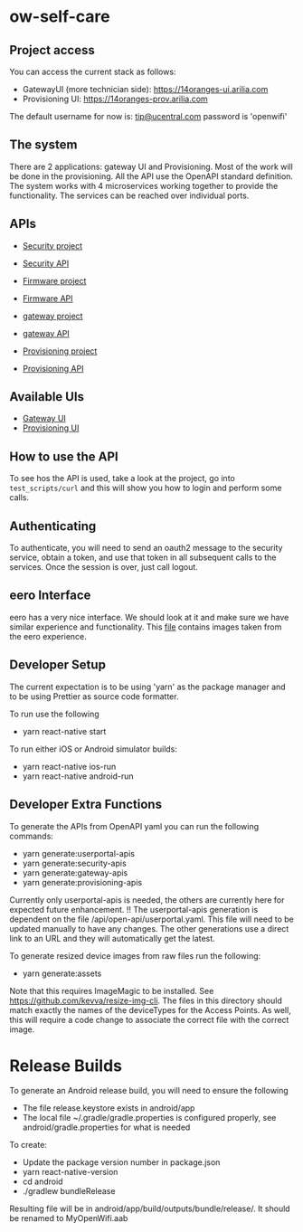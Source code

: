 # ow-self-care

## Project access
You can access the current stack as follows:
- GatewayUI (more technician side): https://14oranges-ui.arilia.com
- Provisioning UI: https://14oranges-prov.arilia.com

The default username for now is: tip@ucentral.com password is 'openwifi'

## The system
There are 2 applications: gateway UI and Provisioning. Most of the work will be done in the provisioning. All the API use the OpenAPI standard definition. The system works with 4 microservices working together to provide the functionality. The services can be reached over individual ports. 

## APIs
- [Security project](https://github.com/Telecominfraproject/wlan-cloud-ucentralsec)
- [Security API](https://github.com/Telecominfraproject/wlan-cloud-ucentralsec/blob/main/openpapi/ucentralsec/owsec.yaml)

- [Firmware project](https://github.com/Telecominfraproject/wlan-cloud-ucentralfms)
- [Firmware API](https://github.com/Telecominfraproject/wlan-cloud-ucentralfms/blob/main/openapi/owfms.yaml)

- [gateway project](https://github.com/Telecominfraproject/wlan-cloud-ucentralgw)
- [gateway API](https://github.com/Telecominfraproject/wlan-cloud-ucentralgw/blob/master/openapi/ucentral/owgw.yaml)

- [Provisioning project](https://github.com/Telecominfraproject/wlan-cloud-owprov)
- [Provisioning API](https://github.com/Telecominfraproject/wlan-cloud-owprov/blob/main/openapi/owprov.yaml)

## Available UIs
- [Gateway UI](https://github.com/stephb9959/wlan-cloud-ucentralgw-ui)
- [Provisioning UI](https://github.com/stephb9959/ow-prov)

## How to use the API
To see hos the API is used, take a look at the project, go into `test_scripts/curl` and this will show you how to login and perform some calls.

## Authenticating
To authenticate, you will need to send an oauth2 message to the security service, obtain a token, and use that token in all subsequent calls to the services. Once the session is over, just call logout.

## eero Interface
eero has a very nice interface. We should look at it and make sure we have similar experience and functionality. This [file](https://github.com/stephb9959/ow-self-care/blob/main/eero-app.docx) contains images taken from the eero experience.

## Developer Setup
The current expectation is to be using 'yarn' as the package manager and to be using Prettier as source code formatter. 

To run use the following
- yarn react-native start

To run either iOS or Android simulator builds:
- yarn react-native ios-run
- yarn react-native android-run

## Developer Extra Functions
To generate the APIs from OpenAPI yaml you can run the following commands:
- yarn generate:userportal-apis
- yarn generate:security-apis
- yarn generate:gateway-apis
- yarn generate:provisioning-apis

Currently only userportal-apis is needed, the others are currently here for expected future enhancement. !! The userportal-apis generation is dependent on the file /api/open-api/userportal.yaml. This file will need to be updated manually to have any changes. The other generations use a direct link to an URL and they will automatically get the latest.

To generate resized device images from raw files run the following:
- yarn generate:assets

Note that this requires ImageMagic to be installed. See https://github.com/kevva/resize-img-cli. The files in this directory should match exactly the names of the deviceTypes for the Access Points. As well, this will require a code change to associate the correct file with the correct image. 

# Release Builds

To generate an Android release build, you will need to ensure the following
- The file release.keystore exists in android/app
- The local file ~/.gradle/gradle.properties is configured properly, see android/gradle.properties for what is needed

To create:
- Update the package version number in package.json
- yarn react-native-version
- cd android
- ./gradlew bundleRelease

Resulting file will be in android/app/build/outputs/bundle/release/. It should be renamed to MyOpenWifi.aab
